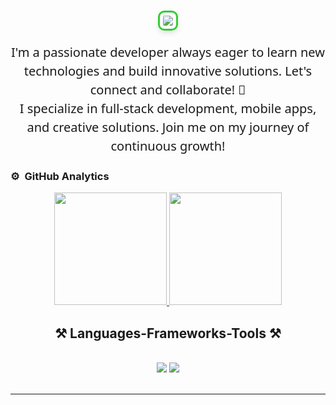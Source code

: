 <h1 align="center">
  <img src="https://readme-typing-svg.herokuapp.com/?font=Courier+Prime&size=35&center=true&vCenter=true&width=700&height=70&duration=4000&lines=Hi+There!+👋;+I'm+Israel+Luque!;+Welcome+to+my+GitHub+profile!&color=32CD32" style="border: 3px solid #32CD32; border-radius: 10px; padding: 5px; box-shadow: 0 4px 8px rgba(0, 0, 0, 0.1);" />
</h1>

<p align="center" style="font-size: 20px; color: currentColor; font-family: 'Segoe UI', Tahoma, Geneva, Verdana, sans-serif; line-height: 1.5; margin-top: 20px; max-width: 600px; margin-left: auto; margin-right: auto;">
  I'm a passionate developer always eager to learn new technologies and build innovative solutions. Let's connect and collaborate! 🚀<br>
  I specialize in full-stack development, mobile apps, and creative solutions. Join me on my journey of continuous growth!
</p>





### ⚙️ &nbsp;GitHub Analytics

<p align="center">
<a href="https://github.com/LukeDevNation">
  <img height="180em" src="https://github-readme-stats-eight-theta.vercel.app/api?username=LukeDevNation&show_icons=true&theme=algolia&include_all_commits=true&count_private=true"/>
  <img height="180em" src="https://github-readme-stats-eight-theta.vercel.app/api/top-langs/?username=LukeDevNation&layout=compact&langs_count=8&theme=algolia"/>
</a>
</p>


<h2 align="center">⚒️ Languages-Frameworks-Tools ⚒️</h2>
<br/>
<div align="center">
    <img src="https://skillicons.dev/icons?i=flutter,dart,python,flask,django,fastapi,sqlite,qt,git,github,gitlab" />
    <img src="https://skillicons.dev/icons?i=vscode,androidstudio,linux,firebase,apple,linkedin,ai,arduino,powershell,cpp" /><br>
</div>
<br/>
<hr/>
